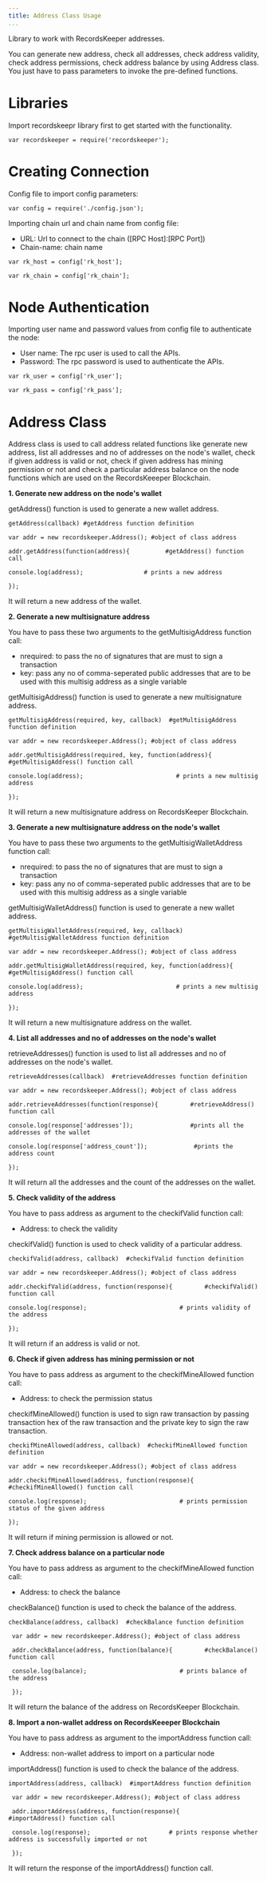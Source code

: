 ```yaml
---
title: Address Class Usage
...
```


Library to work with RecordsKeeper addresses.

You can generate new address, check all addresses, check address
validity, check address permissions, check address balance by using
Address class. You just have to pass parameters to invoke the
pre-defined functions.

Libraries
=========

Import recordskeepr library first to get started with the functionality.

``` {.sourceCode .python}
var recordskeeper = require('recordskeeper');  
```

Creating Connection
===================

Config file to import config parameters:

``` {.sourceCode .python}
var config = require('./config.json');
```

Importing chain url and chain name from config file:

-   URL: Url to connect to the chain (\[RPC Host\]:\[RPC Port\])
-   Chain-name: chain name

``` {.sourceCode .python}
var rk_host = config['rk_host'];

var rk_chain = config['rk_chain'];
```

Node Authentication
===================

Importing user name and password values from config file to authenticate
the node:

-   User name: The rpc user is used to call the APIs.
-   Password: The rpc password is used to authenticate the APIs.

``` {.sourceCode .python}
var rk_user = config['rk_user'];

var rk_pass = config['rk_pass'];
```

Address Class
=============

<div class="Address">

Address class is used to call address related functions like generate
new address, list all addresses and no of addresses on the node's
wallet, check if given address is valid or not, check if given address
has mining permission or not and check a particular address balance on
the node functions which are used on the RecordsKeeeper Blockchain.

</div>

**1. Generate new address on the node's wallet**

getAddress() function is used to generate a new wallet address.

``` {.sourceCode .python}
getAddress(callback) #getAddress function definition 

var addr = new recordskeeper.Address(); #object of class address

addr.getAddress(function(address){          #getAddress() function call   

console.log(address);                 # prints a new address

}); 
```

It will return a new address of the wallet.

**2. Generate a new multisignature address**

You have to pass these two arguments to the getMultisigAddress function
call:

-   nrequired: to pass the no of signatures that are must to sign a
    transaction
-   key: pass any no of comma-seperated public addresses that are to be
    used with this multisig address as a single variable

getMultisigAddress() function is used to generate a new multisignature
address.

``` {.sourceCode .python}
getMultisigAddress(required, key, callback)  #getMultisigAddress function definition

var addr = new recordskeeper.Address(); #object of class address 

addr.getMultisigAddress(required, key, function(address){           #getMultisigAddress() function call   

console.log(address);                          # prints a new multisig address

}); 
```

It will return a new multisignature address on RecordsKeeper Blockchain.

**3. Generate a new multisignature address on the node's wallet**

You have to pass these two arguments to the getMultisigWalletAddress
function call:

-   nrequired: to pass the no of signatures that are must to sign a
    transaction
-   key: pass any no of comma-seperated public addresses that are to be
    used with this multisig address as a single variable

getMultisigWalletAddress() function is used to generate a new wallet
address.

``` {.sourceCode .python}
getMultisigWalletAddress(required, key, callback)  #getMultisigWalletAddress function definition

var addr = new recordskeeper.Address(); #object of class address 

addr.getMultisigWalletAddress(required, key, function(address){         #getMultisigAddress() function call   

console.log(address);                          # prints a new multisig address

}); 
```

It will return a new multisignature address on the wallet.

**4. List all addresses and no of addresses on the node's wallet**

retrieveAddresses() function is used to list all addresses and no of
addresses on the node's wallet.

``` {.sourceCode .python}
retrieveAddresses(callback)  #retrieveAddresses function definition

var addr = new recordskeeper.Address(); #object of class address 

addr.retrieveAddresses(function(response){         #retrieveAddress() function call   

console.log(response['addresses']);                #prints all the addresses of the wallet

console.log(response['address_count']);             #prints the address count

});
```

It will return all the addresses and the count of the addresses on the
wallet.

**5. Check validity of the address**

You have to pass address as argument to the checkifValid function call:

-   Address: to check the validity

checkifValid() function is used to check validity of a particular
address.

``` {.sourceCode .python}
checkifValid(address, callback)  #checkifValid function definition

var addr = new recordskeeper.Address(); #object of class address 

addr.checkifValid(address, function(response){         #checkifValid() function call   

console.log(response);                          # prints validity of the address

});
```

It will return if an address is valid or not.

**6. Check if given address has mining permission or not**

You have to pass address as argument to the checkifMineAllowed function
call:

-   Address: to check the permission status

checkifMineAllowed() function is used to sign raw transaction by passing
transaction hex of the raw transaction and the private key to sign the
raw transaction.

``` {.sourceCode .python}
checkifMineAllowed(address, callback)  #checkifMineAllowed function definition

var addr = new recordskeeper.Address(); #object of class address 

addr.checkifMineAllowed(address, function(response){         #checkifMineAllowed() function call   

console.log(response);                          # prints permission status of the given address

});
```

It will return if mining permission is allowed or not.

**7. Check address balance on a particular node**

You have to pass address as argument to the checkifMineAllowed function
call:

-   Address: to check the balance

checkBalance() function is used to check the balance of the address.

``` {.sourceCode .python}
checkBalance(address, callback)  #checkBalance function definition

 var addr = new recordskeeper.Address(); #object of class address 

 addr.checkBalance(address, function(balance){         #checkBalance() function call   

 console.log(balance);                          # prints balance of the address 

 }); 
```

It will return the balance of the address on RecordsKeeper Blockchain.

**8. Import a non-wallet address on RecordsKeeeper Blockchain**

You have to pass address as argument to the importAddress function call:

-   Address: non-wallet address to import on a particular node

importAddress() function is used to check the balance of the address.

``` {.sourceCode .python}
importAddress(address, callback)  #importAddress function definition

 var addr = new recordskeeper.Address(); #object of class address 

 addr.importAddress(address, function(response){         #importAddress() function call   

 console.log(response);                      # prints response whether address is successfully imported or not 

 });  
```

It will return the response of the importAddress() function call.

